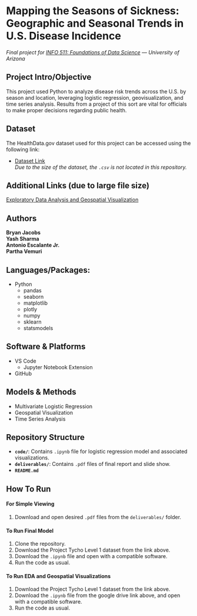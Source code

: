 # Mapping the Seasons of Sickness: Geographic and Seasonal Trends in U.S. Disease Incidence
*Final project for [INFO 511: Foundations of Data Science](https://infosci.arizona.edu/course/info-511-foundations-data-science) — University of Arizona*
  
  
## Project Intro/Objective
This project used Python to analyze disease risk trends across the U.S. by season and location, leveraging logistic regression, geovisualization, and time series analysis. Results from a project of this sort are vital for officials to make proper decisions regarding public health.
  
## Dataset
The HealthData.gov dataset used for this project can be accessed using the following link:
- [Dataset Link](https://healthdata.gov/dataset/Project-Tycho-Level-1-Data/g89t-x93h/about_data)  
*Due to the size of the dataset, the `.csv` is not located in this repository.*

## Additional Links (due to large file size)
[Exploratory Data Analysis and Geospatial Visualization](https://drive.google.com/file/d/1uOOU9LFWNVpymDgQG6QYY4gBtazupWVz/view?usp=sharing)
  
  
## Authors
**Bryan Jacobs**  
**Yash Sharma**  
**Antonio Escalante Jr.**  
**Partha Vemuri**  
  
  
## Languages/Packages:
* Python
   * pandas
   * seaborn
   * matplotlib
   * plotly
   * numpy
   * sklearn
   * statsmodels
  
  
## Software & Platforms
* VS Code
  * Jupyter Notebook Extension       
* GitHub


## Models & Methods
* Multivariate Logistic Regression
* Geospatial Visualization
* Time Series Analysis
  
  
## Repository Structure
- **`code/`**: Contains `.ipynb` file for logistic regression model and associated visualizations.
- **`deliverables/`**: Contains `.pdf` files of final report and slide show.
- **`README.md`**
  
  
## How To Run
#### For Simple Viewing
1. Download and open desired `.pdf` files from the `deliverables/` folder.

#### To Run Final Model
1. Clone the repository.
2. Download the Project Tycho Level 1 dataset from the link above.
3. Download the `.ipynb` file and open with a compatible software.
4. Run the code as usual.

#### To Run EDA and Geospatial Visualizations
1. Download the Project Tycho Level 1 dataset from the link above.
2. Download the `.ipynb` file from the google drive link above, and open with a compatible software.
3. Run the code as usual.
